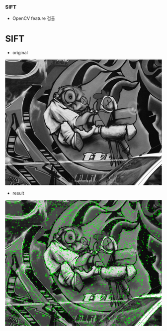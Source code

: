 ### SIFT

- OpenCV feature 검출

# SIFT

- original

![](https://github.com/gimikk/OpenCV_Project/blob/master/SIFT/img1.bmp)

- result

![](https://github.com/gimikk/OpenCV_Project/blob/master/SIFT/Result.bmp)



